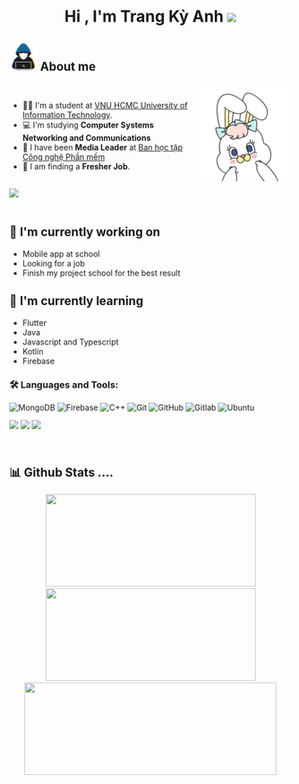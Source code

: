 
<h1 align="center"><b>Hi , I'm Trang Kỳ Anh </b><img src="https://media.giphy.com/media/hvRJCLFzcasrR4ia7z/giphy.gif" width="35"></h1>

## <picture><img src = "https://github.com/0xAbdulKhalid/0xAbdulKhalid/raw/main/assets/mdImages/about_me.gif" width = 50px></picture> **About me**

<picture> <img align="right" src="https://github.com/AllieInJune04/AllieInJune04/blob/main/mygif.gif" border="none" width = 175px></picture>

<br>

- :man_student: I'm a student at [VNU HCMC University of Information Technology](https://www.uit.edu.vn/).
- 💻 I'm studying **Computer Systems Networking and Communications**
- 👧 I have been **Media Leader** at [Ban học tập Công nghệ Phần mềm](https://www.facebook.com/bhtcnpm/)
- :dart: I am finding a **Fresher Job**.
<br><br>

<img src="https://user-images.githubusercontent.com/73097560/115834477-dbab4500-a447-11eb-908a-139a6edaec5c.gif"><br><br>

## 🔭 I'm currently working on

- Mobile app at school
- Looking for a job
- Finish my project school for the best result

## 🌱 I'm currently learning

- Flutter
- Java
- Javascript and Typescript
- Kotlin
- Firebase

### 🛠️ Languages and Tools:

![MongoDB](https://img.shields.io/badge/-MongoDB-black?style=flat-square&logo=mongodb)
![Firebase](https://img.shields.io/badge/-Firebase-black?style=flat-square&logo=Firebase)
![C++](https://img.shields.io/badge/-C++-black?style=flat-square&logo=c)
![Git](https://img.shields.io/badge/-Git-black?style=flat-square&logo=git)
![GitHub](https://img.shields.io/badge/-GitHub-black?style=flat-square&logo=github)
![Gitlab](https://img.shields.io/badge/-Gitlab-black?style=flat-square&logo=gitlab)
![Ubuntu](https://img.shields.io/badge/-Ubuntu-black?style=flat-square&logo=ubuntu)

![](https://img.shields.io/badge/Tools-Figma-informational?style=flat&logo=Figma&color=F24E1E)
![](https://img.shields.io/badge/Tools-Git-informational?style=flat&logo=Git&color=F05032)
![](https://img.shields.io/badge/Tools-GitHub-informational?style=flat&logo=GitHub&color=181717)



<br>
 <h2> 📊 Github Stats ....</h2>
<p align="center">
<img height=165 width=375 src="http://github-profile-summary-cards.vercel.app/api/cards/productive-time?username=kyanhtrang&theme=algolia&utcOffset=8">
<img height=165 width=375 src="http://github-profile-summary-cards.vercel.app/api/cards/stats?username=kyanhtrang&theme=algolia">
<img height=165 width=450 src="https://github-readme-streak-stats.herokuapp.com?user=kyanhtrang&theme=algolia&date_format=M%20j%5B%2C%20Y%5D">
</p>
<br>
